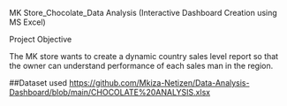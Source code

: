 MK Store_Chocolate_Data Analysis (Interactive Dashboard Creation using MS Excel)

Project Objective 

The MK store wants to create a dynamic country sales level report so that the owner can understand performance of each sales man in the region.

##Dataset used
https://github.com/Mkiza-Netizen/Data-Analysis-Dashboard/blob/main/CHOCOLATE%20ANALYSIS.xlsx



